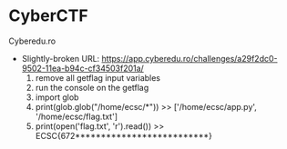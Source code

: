 # CyberCTF

Cyberedu.ro

* Slightly-broken
  URL: https://app.cyberedu.ro/challenges/a29f2dc0-9502-11ea-b94c-cf34503f201a/
  1. remove all getflag input variables
  2. run the console on the getflag
  3. import glob
  4. print(glob.glob("/home/ecsc/*")) >> ['/home/ecsc/app.py', '/home/ecsc/flag.txt']
  5. print(open('flag.txt', 'r').read()) >> ECSC{672**************************}
  
